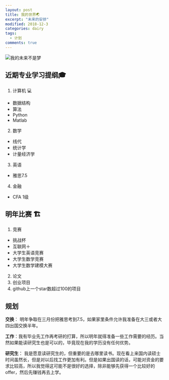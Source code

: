 ```yaml
---
layout: post
title: 我的世界🌏
excerpt: "未来的安排"
modified: 2018-12-3
categories: dairy
tags: 
  - 计划
comments: true
---
```

![我的未来不是梦](https://images.unsplash.com/photo-1531424820718-061c5b72699f?ixlib=rb-0.3.5&ixid=eyJhcHBfaWQiOjEyMDd9&s=2674805603173a8f889d1b72e4a6d0b2&auto=format&fit=crop&w=1350&q=80)

## 近期专业学习提纲🎓

1. 计算机 💻
  - 数据结构
  - 算法
  - Python
  - Matlab
2. 数学
  - 线代
  - 统计学
  - 计量经济学
3. 英语
  - 雅思7.5
4. 金融
  - CFA 1级

## 明年比赛 🏗

1. 竞赛
  - 挑战杯
  - 互联网＋
  - 大学生英语竞赛
  - 大学生数学竞赛
  - 大学生数学建模大赛
2. 论文
3. 创业项目
4. github上一个star数超过100的项目

## 规划

**交换**： 明年争取在三月份把雅思考到7.5，如果家里条件允许我准备在大三或者大四出国交换半年。

**工作**：我有毕业先工作再考研的打算，所以明年就得准备一些工作需要的经历。当然如果能读研究生也是可以的，毕竟现在我的学历没有任何优势。

**研究生**： 我是愿意读研究生的，但重要的是去哪里读书。现在看上来国内读硕士时间虽然长，但是对以后找工作更加有利。但是如果出国读的话，可能对资金的要求比较高，所以我觉得这可能不是很好的选择，除非能够先获得一个比较好的offer，然后先赚钱再去上学。

